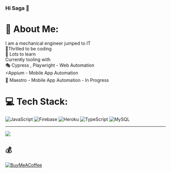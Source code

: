 ### Hi Saga 👋

# 💫 About Me:
I am a mechanical engineer jumped to IT<br>🔭Thrilled to be coding<br> :lotus_position: Lots to learn<br> Currently tooling with <br> 🎭 Cypress , Playwright - Web Automation<br>⚡Appium - Mobile App Automation<br>📲 Maestro - Mobile App Automation - In Progress 


# 💻 Tech Stack:
![JavaScript](https://img.shields.io/badge/javascript-%23323330.svg?style=for-the-badge&logo=javascript&logoColor=%23F7DF1E) ![Firebase](https://img.shields.io/badge/firebase-%23039BE5.svg?style=for-the-badge&logo=firebase) ![Heroku](https://img.shields.io/badge/heroku-%23430098.svg?style=for-the-badge&logo=heroku&logoColor=white) ![TypeScript](https://img.shields.io/badge/typescript-%23007ACC.svg?style=for-the-badge&logo=typescript&logoColor=white) ![MySQL](https://img.shields.io/badge/mysql-%2300f.svg?style=for-the-badge&logo=mysql&logoColor=white)

---
[![](https://visitcount.itsvg.in/api?id=sabfloki&icon=0&color=0)](https://visitcount.itsvg.in)

  ## 💰
  [![BuyMeACoffee](https://img.shields.io/badge/Buy%20Me%20a%20Coffee-ffdd00?style=for-the-badge&logo=buy-me-a-coffee&logoColor=black)](https://buymeacoffee.com/sabfloki) 

  
<!-- Proudly created with GPRM ( https://gprm.itsvg.in ) -->
